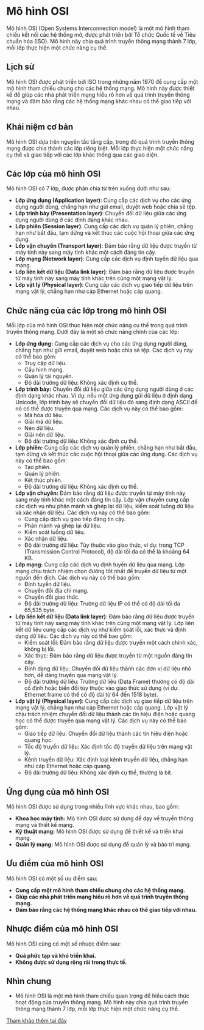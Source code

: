 # Mô hình OSI

Mô hình OSI (Open Systems Interconnection model) là một mô hình tham chiếu kết nối các hệ thống mở, được phát triển bởi Tổ chức Quốc tế về Tiêu chuẩn hóa (ISO). Mô hình này chia quá trình truyền thông mạng thành 7 lớp, mỗi lớp thực hiện một chức năng cụ thể.

## Lịch sử

Mô hình OSI được phát triển bởi ISO trong những năm 1970 để cung cấp một mô hình tham chiếu chung cho các hệ thống mạng. Mô hình này được thiết kế để giúp các nhà phát triển mạng hiểu rõ hơn về quá trình truyền thông mạng và đảm bảo rằng các hệ thống mạng khác nhau có thể giao tiếp với nhau.

## Khái niệm cơ bản

Mô hình OSI dựa trên nguyên tắc tầng cấp, trong đó quá trình truyền thông mạng được chia thành các lớp riêng biệt. Mỗi lớp thực hiện một chức năng cụ thể và giao tiếp với các lớp khác thông qua các giao diện.

## Các lớp của mô hình OSI

Mô hình OSI có 7 lớp, được phân chia từ trên xuống dưới như sau:

* **Lớp ứng dụng (Application layer)**: Cung cấp các dịch vụ cho các ứng dụng người dùng, chẳng hạn như gửi email, duyệt web hoặc chia sẻ tệp.
* **Lớp trình bày (Presentation layer)**: Chuyển đổi dữ liệu giữa các ứng dụng người dùng ở các định dạng khác nhau.
* **Lớp phiên (Session layer)**: Cung cấp các dịch vụ quản lý phiên, chẳng hạn như bắt đầu, tạm dừng và kết thúc các cuộc hội thoại giữa các ứng dụng.
* **Lớp vận chuyển (Transport layer)**: Đảm bảo rằng dữ liệu được truyền từ máy tính này sang máy tính khác một cách đáng tin cậy.
* **Lớp mạng (Network layer)**: Cung cấp các dịch vụ định tuyến dữ liệu qua mạng.
* **Lớp liên kết dữ liệu (Data link layer)**: Đảm bảo rằng dữ liệu được truyền từ máy tính này sang máy tính khác trên cùng một mạng vật lý.
* **Lớp vật lý (Physical layer)**: Cung cấp các dịch vụ giao tiếp dữ liệu trên mạng vật lý, chẳng hạn như cáp Ethernet hoặc cáp quang.

## Chức năng của các lớp trong mô hình OSI

Mỗi lớp của mô hình OSI thực hiện một chức năng cụ thể trong quá trình truyền thông mạng. Dưới đây là một số chức năng chính của các lớp:

* **Lớp ứng dụng:** Cung cấp các dịch vụ cho các ứng dụng người dùng, chẳng hạn như gửi email, duyệt web hoặc chia sẻ tệp. Các dịch vụ này có thể bao gồm:
    * Truy cập dữ liệu.
    * Cấu hình mạng.
    * Quản lý tài nguyên.
    * Độ dài trường dữ liệu: Không xác định cụ thể.
* **Lớp trình bày:** Chuyển đổi dữ liệu giữa các ứng dụng người dùng ở các định dạng khác nhau. Ví dụ: nếu một ứng dụng gửi dữ liệu ở định dạng Unicode, lớp trình bày sẽ chuyển đổi dữ liệu đó sang định dạng ASCII để nó có thể được truyền qua mạng. Các dịch vụ này có thể bao gồm:
    * Mã hóa dữ liệu.
    * Giải mã dữ liệu.
    * Nén dữ liệu.
    * Giải nén dữ liệu.
    * Độ dài trường dữ liệu: Không xác định cụ thể.
* **Lớp phiên:** Cung cấp các dịch vụ quản lý phiên, chẳng hạn như bắt đầu, tạm dừng và kết thúc các cuộc hội thoại giữa các ứng dụng. Các dịch vụ này có thể bao gồm:
    * Tạo phiên.
    * Quản lý phiên.
    * Kết thúc phiên.
    * Độ dài trường dữ liệu: Không xác định cụ thể.
* **Lớp vận chuyển:** Đảm bảo rằng dữ liệu được truyền từ máy tính này sang máy tính khác một cách đáng tin cậy. Lớp vận chuyển cung cấp các dịch vụ như phân mảnh và ghép lại dữ liệu, kiểm soát luồng dữ liệu và xác nhận dữ liệu. Các dịch vụ này có thể bao gồm:
    * Cung cấp dịch vụ giao tiếp đáng tin cậy.
    * Phân mảnh và ghép lại dữ liệu.
    * Kiểm soát luồng dữ liệu.
    * Xác nhận dữ liệu.
    * Độ dài trường dữ liệu: Tùy thuộc vào giao thức, ví dụ: trong TCP (Transmission Control Protocol), độ dài tối đa có thể là khoảng 64 KB.
* **Lớp mạng:** Cung cấp các dịch vụ định tuyến dữ liệu qua mạng. Lớp mạng chịu trách nhiệm chọn đường tốt nhất để truyền dữ liệu từ một nguồn đến đích. Các dịch vụ này có thể bao gồm:
    * Định tuyến dữ liệu.
    * Chuyển đổi địa chỉ mạng.
    * Chuyển đổi giao thức.
    * Độ dài trường dữ liệu: Trường dữ liệu IP có thể có độ dài tối đa 65,535 byte.
* **Lớp liên kết dữ liệu (Data link layer)**: Đảm bảo rằng dữ liệu được truyền từ máy tính này sang máy tính khác trên cùng một mạng vật lý. Lớp liên kết dữ liệu cung cấp các dịch vụ như kiểm soát lỗi, xác thực và định dạng dữ liệu. Các dịch vụ này có thể bao gồm:
    * Kiểm soát lỗi: Đảm bảo rằng dữ liệu được truyền một cách chính xác, không bị lỗi.
    * Xác thực: Đảm bảo rằng dữ liệu được truyền từ một nguồn đáng tin cậy.
    * Định dạng dữ liệu: Chuyển đổi dữ liệu thành các đơn vị dữ liệu nhỏ hơn, dễ dàng truyền qua mạng vật lý.
    * Độ dài trường dữ liệu: Trường dữ liệu (Data Frame) thường có độ dài cố định hoặc biến đổi tùy thuộc vào giao thức sử dụng (ví dụ: Ethernet frame có thể có độ dài từ 64 đến 1518 byte).
* **Lớp vật lý (Physical layer)**: Cung cấp các dịch vụ giao tiếp dữ liệu trên mạng vật lý, chẳng hạn như cáp Ethernet hoặc cáp quang. Lớp vật lý chịu trách nhiệm chuyển đổi dữ liệu thành các tín hiệu điện hoặc quang học có thể được truyền qua mạng vật lý. Các dịch vụ này có thể bao gồm:
    * Giao tiếp dữ liệu: Chuyển đổi dữ liệu thành các tín hiệu điện hoặc quang học.
    * Tốc độ truyền dữ liệu: Xác định tốc độ truyền dữ liệu trên mạng vật lý.
    * Kênh truyền dữ liệu: Xác định loại kênh truyền dữ liệu, chẳng hạn như cáp Ethernet hoặc cáp quang.
    * Độ dài trường dữ liệu: Không xác định cụ thể, thường là bit.
## Ứng dụng của mô hình OSI

Mô hình OSI được sử dụng trong nhiều lĩnh vực khác nhau, bao gồm:

* **Khoa học máy tính:** Mô hình OSI được sử dụng để dạy về truyền thông mạng và thiết kế mạng.
* **Kỹ thuật mạng:** Mô hình OSI được sử dụng để thiết kế và triển khai mạng.
* **Quản lý mạng:** Mô hình OSI được sử dụng để quản lý và bảo trì mạng.

## Ưu điểm của mô hình OSI

Mô hình OSI có một số ưu điểm sau:

* **Cung cấp một mô hình tham chiếu chung cho các hệ thống mạng.**
* **Giúp các nhà phát triển mạng hiểu rõ hơn về quá trình truyền thông mạng.**
* **Đảm bảo rằng các hệ thống mạng khác nhau có thể giao tiếp với nhau.**

## Nhược điểm của mô hình OSI

Mô hình OSI cũng có một số nhược điểm sau:

* **Quá phức tạp và khó triển khai.**
* **Không được sử dụng rộng rãi trong thực tế.**

## Nhìn chung

* Mô hình OSI là một mô hình tham chiếu quan trọng để hiểu cách thức hoạt động của truyền thông mạng. Mô hình này chia quá trình truyền thông mạng thành 7 lớp, mỗi lớp thực hiện một chức năng cụ thể.

[Tham khảo thêm tại đây](https://mikotech.vn/mo-hinh-osi-la-gi/#:~:text=M%C3%B4%20h%C3%ACnh%20OSI%20%28Open%20Systems%20Interconnection%29%20l%C3%A0%20m%E1%BB%99t,gi%E1%BB%AFa%20c%C3%A1c%20ph%E1%BA%A7n%20c%E1%BB%A7a%20m%E1%BB%99t%20h%E1%BB%87%20th%E1%BB%91ng%20m%E1%BA%A1ng.)
